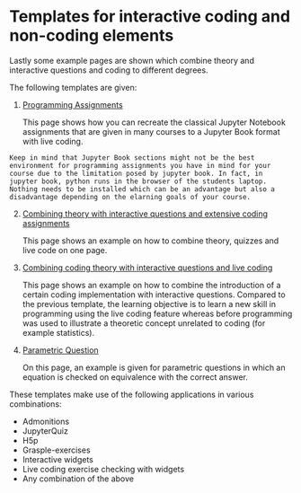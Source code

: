 # Templates for interactive coding and non-coding elements

Lastly some example pages are shown which combine theory and interactive questions and coding to different degrees.

The following templates are given:

1. [Programming Assignments](example_gumbel.ipynb)

    This page shows how you can recreate the classical Jupyter Notebook assignments that are given in many courses to a Jupyter Book format with live coding. 

```{Note}
Keep in mind that Jupyter Book sections might not be the best environment for programming assignments you have in mind for your course due to the limitation posed by jupyter book. In fact, in jupyter book, python runs in the browser of the students laptop. Nothing needs to be installed which can be an advantage but also a disadvantage depending on the elarning goals of your course.
```

2. [Combining theory with interactive questions and extensive coding assignments](example_quiz_interactive.ipynb)

    This page shows an example on how to combine theory, quizzes and live code on one page.

3. [Combining coding theory with interactive questions and live coding](coding_theory_widgets.ipynb)

    This page shows an example on how to combine the introduction of a certain coding implementation with interactive questions. Compared to the previous template, the learning objective is to learn a new skill in programming using the live coding feature whereas before programming was used to illustrate a theoretic concept unrelated to coding (for example statistics).

4. [Parametric Question](parametric_questions.ipynb)
    
    On this page, an example is given for parametric questions in which an equation is checked on equivalence with the correct answer.

These templates make use of the following applications in various combinations:

- Admonitions
- JupyterQuiz
- H5p
- Grasple-exercises
- Interactive widgets
- Live coding exercise checking with widgets
- Any combination of the above
